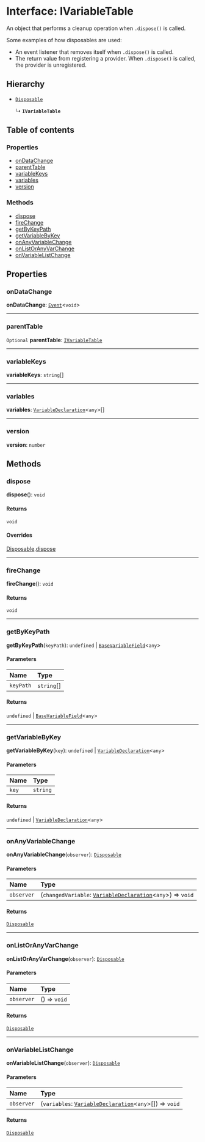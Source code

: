 # Interface: IVariableTable

An object that performs a cleanup operation when `.dispose()` is called.

Some examples of how disposables are used:

* An event listener that removes itself when `.dispose()` is called.
* The return value from registering a provider. When `.dispose()` is called, the provider is unregistered.

## Hierarchy

* [`Disposable`](/auto-docs/editor/interfaces/Disposable-1.md)

  ↳ **`IVariableTable`**

## Table of contents

### Properties

* [onDataChange](/auto-docs/editor/interfaces/IVariableTable.md#ondatachange)
* [parentTable](/auto-docs/editor/interfaces/IVariableTable.md#parenttable)
* [variableKeys](/auto-docs/editor/interfaces/IVariableTable.md#variablekeys)
* [variables](/auto-docs/editor/interfaces/IVariableTable.md#variables)
* [version](/auto-docs/editor/interfaces/IVariableTable.md#version)

### Methods

* [dispose](/auto-docs/editor/interfaces/IVariableTable.md#dispose)
* [fireChange](/auto-docs/editor/interfaces/IVariableTable.md#firechange)
* [getByKeyPath](/auto-docs/editor/interfaces/IVariableTable.md#getbykeypath)
* [getVariableByKey](/auto-docs/editor/interfaces/IVariableTable.md#getvariablebykey)
* [onAnyVariableChange](/auto-docs/editor/interfaces/IVariableTable.md#onanyvariablechange)
* [onListOrAnyVarChange](/auto-docs/editor/interfaces/IVariableTable.md#onlistoranyvarchange)
* [onVariableListChange](/auto-docs/editor/interfaces/IVariableTable.md#onvariablelistchange)

## Properties

### onDataChange

**onDataChange**: [`Event`](/auto-docs/editor/interfaces/Event-1.md)<`void`>

***

### parentTable

`Optional` **parentTable**: [`IVariableTable`](/auto-docs/editor/interfaces/IVariableTable.md)

***

### variableKeys

**variableKeys**: `string`\[]

***

### variables

**variables**: [`VariableDeclaration`](/auto-docs/editor/classes/VariableDeclaration.md)<`any`>\[]

***

### version

**version**: `number`

## Methods

### dispose

**dispose**(): `void`

#### Returns

`void`

#### Overrides

[Disposable](/auto-docs/editor/interfaces/Disposable-1.md).[dispose](/auto-docs/editor/interfaces/Disposable-1.md#dispose)

***

### fireChange

**fireChange**(): `void`

#### Returns

`void`

***

### getByKeyPath

**getByKeyPath**(`keyPath`): `undefined` | [`BaseVariableField`](/auto-docs/editor/classes/BaseVariableField.md)<`any`>

#### Parameters

| Name | Type |
| :------ | :------ |
| `keyPath` | `string`\[] |

#### Returns

`undefined` | [`BaseVariableField`](/auto-docs/editor/classes/BaseVariableField.md)<`any`>

***

### getVariableByKey

**getVariableByKey**(`key`): `undefined` | [`VariableDeclaration`](/auto-docs/editor/classes/VariableDeclaration.md)<`any`>

#### Parameters

| Name | Type |
| :------ | :------ |
| `key` | `string` |

#### Returns

`undefined` | [`VariableDeclaration`](/auto-docs/editor/classes/VariableDeclaration.md)<`any`>

***

### onAnyVariableChange

**onAnyVariableChange**(`observer`): [`Disposable`](/auto-docs/editor/interfaces/Disposable-1.md)

#### Parameters

| Name | Type |
| :------ | :------ |
| `observer` | (`changedVariable`: [`VariableDeclaration`](/auto-docs/editor/classes/VariableDeclaration.md)<`any`>) => `void` |

#### Returns

[`Disposable`](/auto-docs/editor/interfaces/Disposable-1.md)

***

### onListOrAnyVarChange

**onListOrAnyVarChange**(`observer`): [`Disposable`](/auto-docs/editor/interfaces/Disposable-1.md)

#### Parameters

| Name | Type |
| :------ | :------ |
| `observer` | () => `void` |

#### Returns

[`Disposable`](/auto-docs/editor/interfaces/Disposable-1.md)

***

### onVariableListChange

**onVariableListChange**(`observer`): [`Disposable`](/auto-docs/editor/interfaces/Disposable-1.md)

#### Parameters

| Name | Type |
| :------ | :------ |
| `observer` | (`variables`: [`VariableDeclaration`](/auto-docs/editor/classes/VariableDeclaration.md)<`any`>\[]) => `void` |

#### Returns

[`Disposable`](/auto-docs/editor/interfaces/Disposable-1.md)
